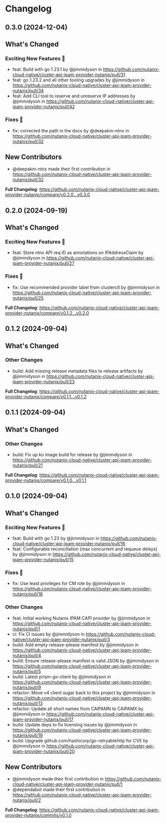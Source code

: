# Changelog

## 0.3.0 (2024-12-04)

<!-- Release notes generated using configuration in .github/release.yaml at main -->

## What's Changed
### Exciting New Features 🎉
* feat: Build with go 1.23.1 by @jimmidyson in https://github.com/nutanix-cloud-native/cluster-api-ipam-provider-nutanix/pull/31
* feat: go 1.23.2 and all other tooling upgrades by @jimmidyson in https://github.com/nutanix-cloud-native/cluster-api-ipam-provider-nutanix/pull/34
* feat: Add CLI tool to reserve and unreserve IP addresses by @jimmidyson in https://github.com/nutanix-cloud-native/cluster-api-ipam-provider-nutanix/pull/42
### Fixes 🔧
* fix: corrected the path in the docs by @deepakm-ntnx in https://github.com/nutanix-cloud-native/cluster-api-ipam-provider-nutanix/pull/32

## New Contributors
* @deepakm-ntnx made their first contribution in https://github.com/nutanix-cloud-native/cluster-api-ipam-provider-nutanix/pull/32

**Full Changelog**: https://github.com/nutanix-cloud-native/cluster-api-ipam-provider-nutanix/compare/v0.2.0...v0.3.0

## 0.2.0 (2024-09-19)

<!-- Release notes generated using configuration in .github/release.yaml at main -->

## What's Changed
### Exciting New Features 🎉
* feat: Store ntnx API req ID as annotations on IPAddressClaim by @jimmidyson in https://github.com/nutanix-cloud-native/cluster-api-ipam-provider-nutanix/pull/27
### Fixes 🔧
* fix: Use recommended provider label from clusterctl by @jimmidyson in https://github.com/nutanix-cloud-native/cluster-api-ipam-provider-nutanix/pull/25


**Full Changelog**: https://github.com/nutanix-cloud-native/cluster-api-ipam-provider-nutanix/compare/v0.1.2...v0.2.0

## 0.1.2 (2024-09-04)

<!-- Release notes generated using configuration in .github/release.yaml at main -->

## What's Changed
### Other Changes
* build: Add missing release metadata files to release artifacts by @jimmidyson in https://github.com/nutanix-cloud-native/cluster-api-ipam-provider-nutanix/pull/23


**Full Changelog**: https://github.com/nutanix-cloud-native/cluster-api-ipam-provider-nutanix/compare/v0.1.1...v0.1.2

## 0.1.1 (2024-09-04)

<!-- Release notes generated using configuration in .github/release.yaml at main -->

## What's Changed
### Other Changes
* build: Fix up ko image build for release by @jimmidyson in https://github.com/nutanix-cloud-native/cluster-api-ipam-provider-nutanix/pull/21


**Full Changelog**: https://github.com/nutanix-cloud-native/cluster-api-ipam-provider-nutanix/compare/v0.1.0...v0.1.1

## 0.1.0 (2024-09-04)

<!-- Release notes generated using configuration in .github/release.yaml at main -->

## What's Changed
### Exciting New Features 🎉
* feat: Build with go 1.23 by @jimmidyson in https://github.com/nutanix-cloud-native/cluster-api-ipam-provider-nutanix/pull/16
* feat: Configurable reconciliation (max concurrent and requeue delays) by @jimmidyson in https://github.com/nutanix-cloud-native/cluster-api-ipam-provider-nutanix/pull/15
### Fixes 🔧
* fix: Use least privileges for CM role by @jimmidyson in https://github.com/nutanix-cloud-native/cluster-api-ipam-provider-nutanix/pull/18
### Other Changes
* feat: Initial working Nutanix IPAM CAPI provider by @jimmidyson in https://github.com/nutanix-cloud-native/cluster-api-ipam-provider-nutanix/pull/1
* ci: Fix CI issues by @jimmidyson in https://github.com/nutanix-cloud-native/cluster-api-ipam-provider-nutanix/pull/3
* build: Add empty release-please manifest by @jimmidyson in https://github.com/nutanix-cloud-native/cluster-api-ipam-provider-nutanix/pull/4
* build: Ensure release-please manifest is valid JSON by @jimmidyson in https://github.com/nutanix-cloud-native/cluster-api-ipam-provider-nutanix/pull/5
* build: Latest prism-go-client by @jimmidyson in https://github.com/nutanix-cloud-native/cluster-api-ipam-provider-nutanix/pull/9
* refactor: Move v4 client sugar back to this project by @jimmidyson in https://github.com/nutanix-cloud-native/cluster-api-ipam-provider-nutanix/pull/13
* refactor: Update all short names from CAIPAMN to CAIPAMX by @jimmidyson in https://github.com/nutanix-cloud-native/cluster-api-ipam-provider-nutanix/pull/17
* build: Update deps to fix licensing issues by @jimmidyson in https://github.com/nutanix-cloud-native/cluster-api-ipam-provider-nutanix/pull/19
* build: Upgrade github.com/hashicorp/go-retryablehttp for CVE by @jimmidyson in https://github.com/nutanix-cloud-native/cluster-api-ipam-provider-nutanix/pull/20

## New Contributors
* @jimmidyson made their first contribution in https://github.com/nutanix-cloud-native/cluster-api-ipam-provider-nutanix/pull/1
* @dependabot made their first contribution in https://github.com/nutanix-cloud-native/cluster-api-ipam-provider-nutanix/pull/2

**Full Changelog**: https://github.com/nutanix-cloud-native/cluster-api-ipam-provider-nutanix/commits/v0.1.0
